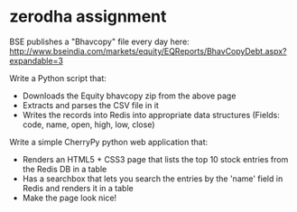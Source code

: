 # zerodha assignment

BSE publishes a "Bhavcopy" file every day here: http://www.bseindia.com/markets/equity/EQReports/BhavCopyDebt.aspx?expandable=3

Write a Python script that:
- Downloads the Equity bhavcopy zip from the above page
- Extracts and parses the CSV file in it
- Writes the records into Redis into appropriate data structures
(Fields: code, name, open, high, low, close)

Write a simple CherryPy python web application that:
- Renders an HTML5 + CSS3 page that lists the top 10 stock entries from the Redis DB in a table
- Has a searchbox that lets you search the entries by the 'name' field in Redis and renders it in a table
- Make the page look nice!

